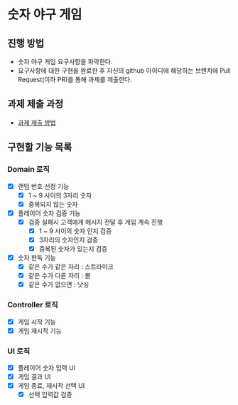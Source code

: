 # 숫자 야구 게임
## 진행 방법
* 숫자 야구 게임 요구사항을 파악한다.
* 요구사항에 대한 구현을 완료한 후 자신의 github 아이디에 해당하는 브랜치에 Pull Request(이하 PR)를 통해 과제를 제출한다.

## 과제 제출 과정
* [과제 제출 방법](https://github.com/next-step/nextstep-docs/tree/master/precourse)

## 구현할 기능 목록
### Domain 로직
- [x] 랜덤 번호 선정 기능
  - [x] 1 ~ 9 사이의 3자리 숫자 
  - [x] 중복되지 않는 숫자
- [x] 플레이어 숫자 검증 기능
  - [x] 검증 실패시 고객에게 메시지 전달 후 게임 계속 진행 
    - [x] 1 ~ 9 사이의 숫자 인지 검증
    - [x] 3자리의 숫자인지 검증
    - [x] 중복된 숫자가 있는지 검증
- [x] 숫자 판독 기능
  - [x] 같은 수가 같은 자리 : 스트라이크
  - [x] 같은 수가 다른 자리 : 볼
  - [x] 같은 수가 없으면 : 낫싱
  
### Controller 로직
- [x] 게임 시작 기능
- [x] 게임 재시작 기능

### UI 로직
- [x] 플레이어 숫자 입력 UI
- [x] 게임 결과 UI
- [x] 게임 종료, 재시작 선택 UI
  - [x] 선택 입력값 검증
